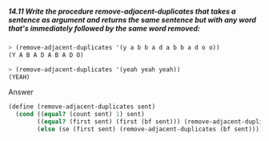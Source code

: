 ##### 14.11 Write the procedure remove-adjacent-duplicates that takes a sentence as argument and returns the same sentence but with any word that's immediately followed by the same word removed:
```Scheme
> (remove-adjacent-duplicates '(y a b b a d a b b a d o o))
(Y A B A D A B A D O)

> (remove-adjacent-duplicates '(yeah yeah yeah))
(YEAH)
```

Answer

```Scheme
(define (remove-adjacent-duplicates sent)
  (cond ((equal? (count sent) 1) sent)
        ((equal? (first sent) (first (bf sent))) (remove-adjacent-duplicates (bf sent)))
        (else (se (first sent) (remove-adjacent-duplicates (bf sent))))))
```
